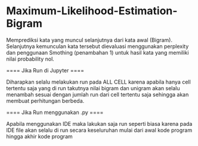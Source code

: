 # Maximum-Likelihood-Estimation-Bigram
Memprediksi kata yang muncul selanjutnya dari kata awal (Bigram). Selanjutnya kemunculan kata tersebut dievaluasi menggunakan perplexity dan penggunaan Smothing (penambahan 1) untuk hasil kata yang memiliki nilai probability nol. 

==== Jika Run di Jupyter ====

Diharapkan selalu melakukan run pada ALL CELL karena apabila hanya cell tertentu saja yang di run takutnya nilai bigram dan unigram akan selalu menambah sesuai dengan jumlah run dari cell tertentu saja sehingga akan membuat perhitungan berbeda.

==== Jika Run menggunakan .py ====

Apabila menggunakan IDE maka lakukan saja run seperti biasa karena pada IDE file akan selalu di run secara keseluruhan mulai dari awal kode program hingga akhir kode program  
